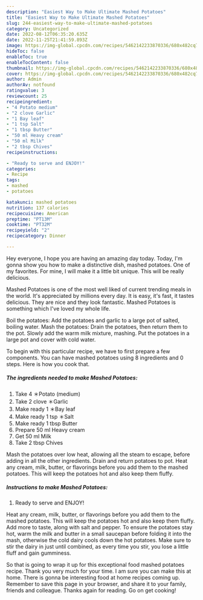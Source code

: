 ```yaml
---
description: "Easiest Way to Make Ultimate Mashed Potatoes"
title: "Easiest Way to Make Ultimate Mashed Potatoes"
slug: 244-easiest-way-to-make-ultimate-mashed-potatoes
category: Uncategorized
date: 2022-08-12T06:35:20.635Z
date: 2022-11-25T21:41:59.893Z
image: https://img-global.cpcdn.com/recipes/5462142233870336/680x482cq70/mashed-potatoes-recipe-main-photo.jpg
hideToc: false
enableToc: true
enableTocContent: false
thumbnail: https://img-global.cpcdn.com/recipes/5462142233870336/680x482cq70/mashed-potatoes-recipe-main-photo.jpg
cover: https://img-global.cpcdn.com/recipes/5462142233870336/680x482cq70/mashed-potatoes-recipe-main-photo.jpg
author: Admin
authorAv: notfound
ratingvalue: 3
reviewcount: 25
recipeingredient:
- "4 Potato medium"
- "2 clove Garlic"
- "1 Bay leaf"
- "1 tsp Salt"
- "1 tbsp Butter"
- "50 ml Heavy cream"
- "50 ml Milk"
- "2 tbsp Chives"
recipeinstructions:

- "Ready to serve and ENJOY!"
categories:
- Recipe
tags:
- mashed
- potatoes

katakunci: mashed potatoes 
nutrition: 137 calories
recipecuisine: American
preptime: "PT13M"
cooktime: "PT32M"
recipeyield: "2"
recipecategory: Dinner

---
```



Hey everyone, I hope you are having an amazing day today. Today, I'm gonna show you how to make a distinctive dish, mashed potatoes. One of my favorites. For mine, I will make it a little bit unique. This will be really delicious.

Mashed Potatoes is one of the most well liked of current trending meals in the world. It's appreciated by millions every day. It is easy, it's fast, it tastes delicious. They are nice and they look fantastic. Mashed Potatoes is something which I've loved my whole life.

Boil the potatoes: Add the potatoes and garlic to a large pot of salted, boiling water. Mash the potatoes: Drain the potatoes, then return them to the pot. Slowly add the warm milk mixture, mashing. Put the potatoes in a large pot and cover with cold water.


To begin with this particular recipe, we have to first prepare a few components. You can have mashed potatoes using 8 ingredients and 0 steps. Here is how you cook that.

<!--inarticleads1-->

##### The ingredients needed to make Mashed Potatoes:

1. Take 4 ＊Potato (medium)
1. Take 2 clove ＊Garlic
1. Make ready 1 ＊Bay leaf
1. Make ready 1 tsp ＊Salt
1. Make ready 1 tbsp Butter
1. Prepare 50 ml Heavy cream
1. Get 50 ml Milk
1. Take 2 tbsp Chives


Mash the potatoes over low heat, allowing all the steam to escape, before adding in all the other ingredients. Drain and return potatoes to pot. Heat any cream, milk, butter, or flavorings before you add them to the mashed potatoes. This will keep the potatoes hot and also keep them fluffy. 

<!--inarticleads2-->

##### Instructions to make Mashed Potatoes:


1. Ready to serve and ENJOY!

Heat any cream, milk, butter, or flavorings before you add them to the mashed potatoes. This will keep the potatoes hot and also keep them fluffy. Add more to taste, along with salt and pepper. To ensure the potatoes stay hot, warm the milk and butter in a small saucepan before folding it into the mash, otherwise the cold dairy cools down the hot potatoes. Make sure to stir the dairy in just until combined, as every time you stir, you lose a little fluff and gain gumminess. 

So that is going to wrap it up for this exceptional food mashed potatoes recipe. Thank you very much for your time. I am sure you can make this at home. There is gonna be interesting food at home recipes coming up. Remember to save this page in your browser, and share it to your family, friends and colleague. Thanks again for reading. Go on get cooking!
